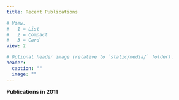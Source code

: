 ```yaml
---
title: Recent Publications

# View.
#   1 = List
#   2 = Compact
#   3 = Card
view: 2

# Optional header image (relative to `static/media/` folder).
header:
  caption: ""
  image: ""
---
```

<b><div class="grid-sizer col-lg-14 isotope-item pubtype-0 year-0001">Publications in 2011</b></div>